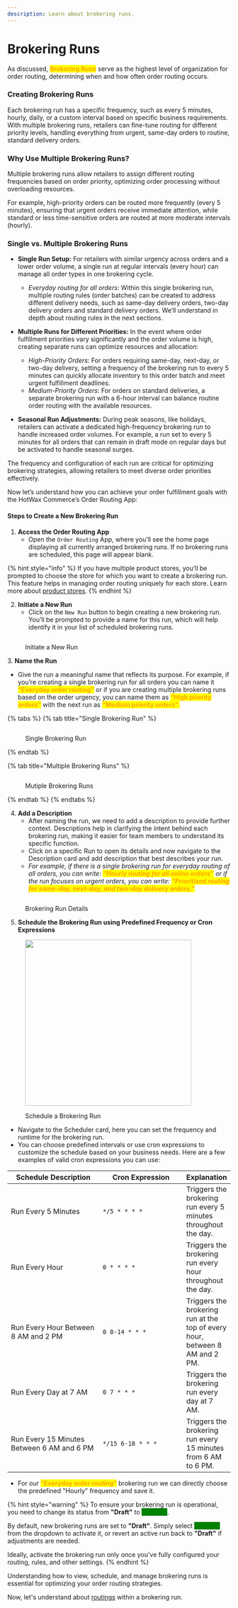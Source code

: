 ```yaml
---
description: Learn about brokering runs.
---
```


# Brokering Runs

As discussed, <mark style="color:orange;">**Brokering Runs**</mark> serve as the highest level of organization for order routing, determining when and how often order routing occurs.

### Creating Brokering Runs

Each brokering run has a specific frequency, such as every 5 minutes, hourly, daily, or a custom interval based on specific business requirements. With multiple brokering runs, retailers can fine-tune routing for different priority levels, handling everything from urgent, same-day orders to routine, standard delivery orders.

### Why Use Multiple Brokering Runs?

Multiple brokering runs allow retailers to assign different routing frequencies based on order priority, optimizing order processing without overloading resources.

For example, high-priority orders can be routed more frequently (every 5 minutes), ensuring that urgent orders receive immediate attention, while standard or less time-sensitive orders are routed at more moderate intervals (hourly).

### Single vs. Multiple Brokering Runs

*   **Single Run Setup:** For retailers with similar urgency across orders and a lower order volume, a single run at regular intervals (every hour) can manage all order types in one brokering cycle.

    * _Everyday routing for all orders_: Within this single brokering run, multiple routing rules (order batches) can be created to address different delivery needs, such as same-day delivery orders, two-day delivery orders and standard delivery orders. We’ll understand in depth about routing rules in the next sections.


*   **Multiple Runs for Different Priorities:** In the event where order fulfillment priorities vary significantly and the order volume is high, creating separate runs can optimize resources and allocation:

    * _High-Priority Orders_: For orders requiring same-day, next-day, or two-day delivery, setting a frequency of the brokering run to every 5 minutes can quickly allocate inventory to this order batch and meet urgent fulfillment deadlines.
    * _Medium-Priority Orders_: For orders on standard deliveries, a separate brokering run with a 6-hour interval can balance routine order routing with the available resources.


* **Seasonal Run Adjustments:** During peak seasons, like holidays, retailers can activate a dedicated high-frequency brokering run to handle increased order volumes. For example, a run set to every 5 minutes for all orders that can remain in draft mode on regular days but be activated to handle seasonal surges.

The frequency and configuration of each run are critical for optimizing brokering strategies, allowing retailers to meet diverse order priorities effectively.

Now let’s understand how you can achieve your order fulfillment goals with the HotWax Commerce’s Order Routing App:

#### Steps to Create a New Brokering Run

1. **Access the Order Routing App**
   * Open the `Order Routing` App, where you’ll see the home page displaying all currently arranged brokering runs. If no brokering runs are scheduled, this page will appear blank.

{% hint style="info" %}
If you have multiple product stores, you’ll be prompted to choose the store for which you want to create a brokering run. This feature helps in managing order routing uniquely for each store. Learn more about [product stores](https://docs.hotwax.co/documents/system-admins/product-store/add-more-product-stores).
{% endhint %}

2. **Initiate a New Run**
   * Click on the `New Run` button to begin creating a new brokering run. You’ll be prompted to provide a name for this run, which will help identify it in your list of scheduled brokering runs.

<figure><img src="../.gitbook/assets/New Brokering Run.png" alt=""><figcaption><p>Initiate a New Run</p></figcaption></figure>

&#x20; 3\.  **Name the Run**

* Give the run a meaningful name that reflects its purpose. For example, if you’re creating a single brokering run for all orders you can name it <mark style="color:orange;">**“Everyday order routing”**</mark> or if you are creating multiple brokering runs based on the order urgency, you can name them as <mark style="color:orange;">**“High priority orders”**</mark> with the next run as <mark style="color:orange;">**“Medium priority orders”.**</mark>

{% tabs %}
{% tab title="Single Brokering Run" %}
<figure><img src="../.gitbook/assets/Single Brokering Run.png" alt=""><figcaption><p>Single Brokering Run</p></figcaption></figure>
{% endtab %}

{% tab title="Multiple Brokering Runs" %}
<figure><img src="../.gitbook/assets/Multiple Brokering Runs.png" alt=""><figcaption><p>Mutiple Brokering Runs</p></figcaption></figure>
{% endtab %}
{% endtabs %}

4. **Add a Description**
   * After naming the run, we need to add a description to provide further context. Descriptions help in clarifying the intent behind each brokering run, making it easier for team members to understand its specific function.
   * Click on a specific Run to open its details and now navigate to the Description card and add description that best describes your run.
   * _For example, if there is a single brokering run for everyday routing of all orders, you can write: <mark style="color:orange;">**“Hourly routing for all online orders”**</mark> or if the run focuses on urgent orders, you can write: <mark style="color:orange;">**“Prioritized routing for same-day, next-day, and two-day delivery orders.”**</mark>_

<figure><img src="../.gitbook/assets/Run details.png" alt=""><figcaption><p>Brokering Run Details</p></figcaption></figure>

5. **Schedule the Brokering Run using Predefined Frequency or Cron Expressions**

<figure><img src="../.gitbook/assets/schedule run.png" alt="" width="375"><figcaption><p>Schedule a Brokering Run</p></figcaption></figure>

* Navigate to the Scheduler card, here you can set the frequency and runtime for the brokering run.&#x20;
* You can choose predefined intervals or use cron expressions to customize the schedule based on your business needs. Here are a few examples of valid cron expressions you can use:

<table><thead><tr><th width="231">Schedule Description</th><th width="207">Cron Expression</th><th>Explanation</th></tr></thead><tbody><tr><td>Run Every 5 Minutes</td><td><code>*/5 * * * *</code></td><td>Triggers the brokering run every 5 minutes throughout the day.</td></tr><tr><td>Run Every Hour</td><td><code>0 * * * *</code></td><td>Triggers the brokering run every hour throughout the day.</td></tr><tr><td>Run Every Hour Between 8 AM and 2 PM</td><td><code>0 8-14 * * *</code></td><td>Triggers the brokering run at the top of every hour, between 8 AM and 2 PM.</td></tr><tr><td>Run Every Day at 7 AM</td><td><code>0 7 * * *</code></td><td>Triggers the brokering run every day at 7 AM.</td></tr><tr><td>Run Every 15 Minutes Between 6 AM and 6 PM</td><td><code>*/15 6-18 * * *</code></td><td>Triggers the brokering run every 15 minutes from 6 AM to 6 PM.</td></tr></tbody></table>

* For our <mark style="color:orange;">**“Everyday order routing”**</mark> brokering run we can directly choose the predefined "Hourly" frequency and save it.

{% hint style="warning" %}
To ensure your brokering run is operational, you need to change its status from **"Draft"** to <mark style="color:green;background-color:green;">**"Active"**</mark>.

By default, new brokering runs are set to **"Draft"**. Simply select <mark style="color:green;background-color:green;">**"Active"**</mark> from the dropdown to activate it, or revert an active run back to **"Draft"** if adjustments are needed.&#x20;

Ideally, activate the brokering run only once you've fully configured your routing, rules, and other settings.
{% endhint %}

Understanding how to view, schedule, and manage brokering runs is essential for optimizing your order routing strategies.

Now, let's understand about [routings](routings.md) within a brokering run.
